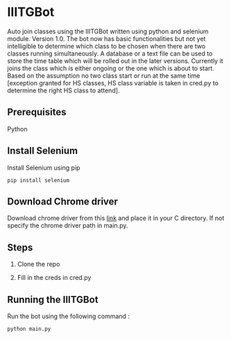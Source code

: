 # IIITGBot
Auto join classes using the IIITGBot written using python and selenium module. Version 1.0. The bot now has basic functionalities but not yet intelligible to determine which class to be chosen when there are two classes running simultaneously. A database or a text file can be used to store the time table which will be rolled out in the later versions. Currently it joins the class which is either ongoing or the one which is about to start. Based on the assumption no two class start or run at the same time [exception granted for HS classes, HS class variable is taken in cred.py to determine the right HS class to attend].

## Prerequisites
Python

## Install Selenium  
Install Selenium using pip
```
pip install selenium
```

## Download Chrome driver
Download chrome driver from this [link](https://chromedriver.chromium.org/downloads) and place it in your C directory. If not specify the chrome driver path in main.py.

## Steps
1) Clone the repo

2) Fill in the creds in cred.py

## Running the IIITGBot
Run the bot using the following command :
```
python main.py
```

